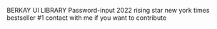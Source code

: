 BERKAY UI LIBRARY
Password-input
2022 rising star
new york times bestseller
#1
contact with me if you want to contribute
